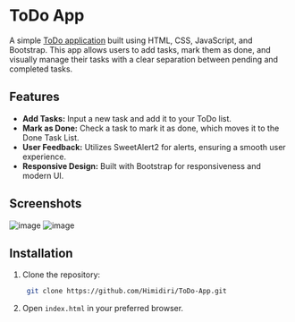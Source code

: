 # ToDo App

A simple [ToDo application](https://himidiri.github.io/ToDo-App/) built using HTML, CSS, JavaScript, and Bootstrap. This app allows users to add tasks, mark them as done, and visually manage their tasks with a clear separation between pending and completed tasks.

## Features

- **Add Tasks:** Input a new task and add it to your ToDo list.
- **Mark as Done:** Check a task to mark it as done, which moves it to the Done Task List.
- **User Feedback:** Utilizes SweetAlert2 for alerts, ensuring a smooth user experience.
- **Responsive Design:** Built with Bootstrap for responsiveness and modern UI.

## Screenshots
![image](https://github.com/user-attachments/assets/616a4824-b69f-4ad4-b18b-a45eb80fea0b)
![image](https://github.com/user-attachments/assets/3911d902-7ddd-45d9-9fda-3343a3e70273)

## Installation
1. Clone the repository:
   ```sh
    git clone https://github.com/Himidiri/ToDo-App.git
    ```
2. Open `index.html` in your preferred browser.
